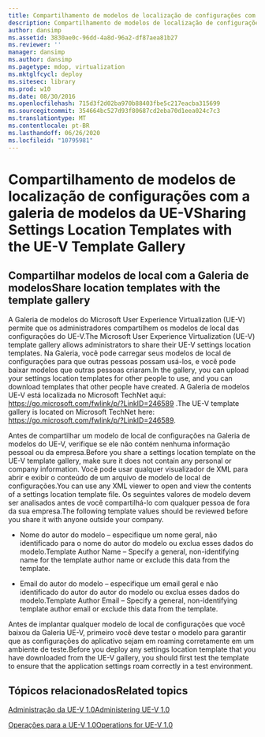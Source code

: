 ```yaml
---
title: Compartilhamento de modelos de localização de configurações com a galeria de modelos da UE-V
description: Compartilhamento de modelos de localização de configurações com a galeria de modelos da UE-V
author: dansimp
ms.assetid: 3830ae0c-96dd-4a8d-96a2-df87aea81b27
ms.reviewer: ''
manager: dansimp
ms.author: dansimp
ms.pagetype: mdop, virtualization
ms.mktglfcycl: deploy
ms.sitesec: library
ms.prod: w10
ms.date: 08/30/2016
ms.openlocfilehash: 715d3f2d02ba970b88403fbe5c217eacba315699
ms.sourcegitcommit: 354664bc527d93f80687cd2eba70d1eea024c7c3
ms.translationtype: MT
ms.contentlocale: pt-BR
ms.lasthandoff: 06/26/2020
ms.locfileid: "10795981"
---
```

# <span data-ttu-id="8df2f-103">Compartilhamento de modelos de localização de configurações com a galeria de modelos da UE-V</span><span class="sxs-lookup"><span data-stu-id="8df2f-103">Sharing Settings Location Templates with the UE-V Template Gallery</span></span>


## <span data-ttu-id="8df2f-104">Compartilhar modelos de local com a Galeria de modelos</span><span class="sxs-lookup"><span data-stu-id="8df2f-104">Share location templates with the template gallery</span></span>


<span data-ttu-id="8df2f-105">A Galeria de modelos do Microsoft User Experience Virtualization (UE-V) permite que os administradores compartilhem os modelos de local das configurações do UE-V.</span><span class="sxs-lookup"><span data-stu-id="8df2f-105">The Microsoft User Experience Virtualization (UE-V) template gallery allows administrators to share their UE-V settings location templates.</span></span> <span data-ttu-id="8df2f-106">Na Galeria, você pode carregar seus modelos de local de configurações para que outras pessoas possam usá-los, e você pode baixar modelos que outras pessoas criaram.</span><span class="sxs-lookup"><span data-stu-id="8df2f-106">In the gallery, you can upload your settings location templates for other people to use, and you can download templates that other people have created.</span></span> <span data-ttu-id="8df2f-107">A Galeria de modelos UE-V está localizada no Microsoft TechNet aqui: <https://go.microsoft.com/fwlink/p/?LinkID=246589> .</span><span class="sxs-lookup"><span data-stu-id="8df2f-107">The UE-V template gallery is located on Microsoft TechNet here: <https://go.microsoft.com/fwlink/p/?LinkID=246589>.</span></span>

<span data-ttu-id="8df2f-108">Antes de compartilhar um modelo de local de configurações na Galeria de modelos do UE-V, verifique se ele não contém nenhuma informação pessoal ou da empresa.</span><span class="sxs-lookup"><span data-stu-id="8df2f-108">Before you share a settings location template on the UE-V template gallery, make sure it does not contain any personal or company information.</span></span> <span data-ttu-id="8df2f-109">Você pode usar qualquer visualizador de XML para abrir e exibir o conteúdo de um arquivo de modelo de local de configurações.</span><span class="sxs-lookup"><span data-stu-id="8df2f-109">You can use any XML viewer to open and view the contents of a settings location template file.</span></span> <span data-ttu-id="8df2f-110">Os seguintes valores de modelo devem ser analisados antes de você compartilhá-lo com qualquer pessoa de fora da sua empresa.</span><span class="sxs-lookup"><span data-stu-id="8df2f-110">The following template values should be reviewed before you share it with anyone outside your company.</span></span>

-   <span data-ttu-id="8df2f-111">Nome do autor do modelo – especifique um nome geral, não identificado para o nome do autor do modelo ou exclua esses dados do modelo.</span><span class="sxs-lookup"><span data-stu-id="8df2f-111">Template Author Name – Specify a general, non-identifying name for the template author name or exclude this data from the template.</span></span>

-   <span data-ttu-id="8df2f-112">Email do autor do modelo – especifique um email geral e não identificado do autor do autor do modelo ou exclua esses dados do modelo.</span><span class="sxs-lookup"><span data-stu-id="8df2f-112">Template Author Email – Specify a general, non-identifying template author email or exclude this data from the template.</span></span>

<span data-ttu-id="8df2f-113">Antes de implantar qualquer modelo de local de configurações que você baixou da Galeria UE-V, primeiro você deve testar o modelo para garantir que as configurações do aplicativo sejam em roaming corretamente em um ambiente de teste.</span><span class="sxs-lookup"><span data-stu-id="8df2f-113">Before you deploy any settings location template that you have downloaded from the UE-V gallery, you should first test the template to ensure that the application settings roam correctly in a test environment.</span></span>

## <span data-ttu-id="8df2f-114">Tópicos relacionados</span><span class="sxs-lookup"><span data-stu-id="8df2f-114">Related topics</span></span>


[<span data-ttu-id="8df2f-115">Administração da UE-V 1.0</span><span class="sxs-lookup"><span data-stu-id="8df2f-115">Administering UE-V 1.0</span></span>](administering-ue-v-10.md)

[<span data-ttu-id="8df2f-116">Operações para a UE-V 1.0</span><span class="sxs-lookup"><span data-stu-id="8df2f-116">Operations for UE-V 1.0</span></span>](operations-for-ue-v-10.md)

 

 





